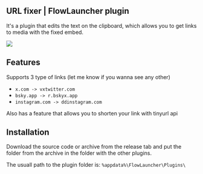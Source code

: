 ## URL fixer | FlowLauncher plugin
It's a plugin that edits the text on the clipboard, which allows you to get links to media with the fixed embed.

![](https://github.com/user-attachments/assets/05aa6282-b53e-45b4-972d-0b223218bd2a)
## Features
Supports 3 type of links (let me know if you wanna see any other)

- `x.com -> vxtwitter.com`
- `bsky.app -> r.bskyx.app`
- `instagram.com -> ddinstagram.com`

Also has a feature that allows you to shorten your link with tinyurl api
## Installation

Download the source code or archive from the release tab and put the folder from the archive in the folder with the other plugins.

The usuall path to the plugin folder is: `%appdata%\FlowLauncher\Plugins\`
